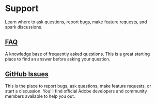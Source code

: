 # Support

Learn where to ask questions, report bugs, make feature requests, and spark discussions.

## [FAQ](../FAQ/Index.md)

A knowledge base of frequently asked questions. This is a great starting place to find an answer before asking your question.

## [GitHub Issues](https://github.com/AdobeDocs/adobeio-auth/issues)

This is the place to report bugs, ask questions, make feature requests, or start a discussion. You'll find official Adobe developers and community members available to help you out.

